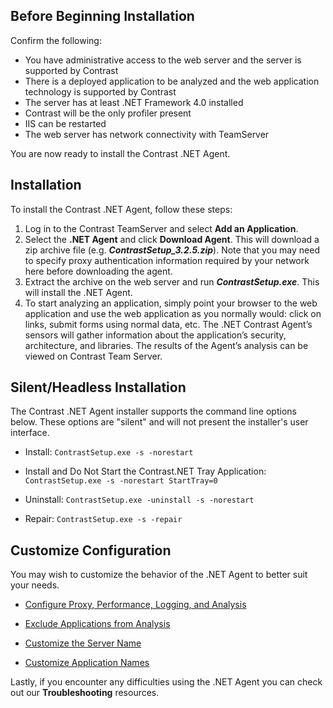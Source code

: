 <!--
title: ".Net Agent Installation"
description: "Installing the Contrast .NET Agent."
tags: "configuration installation agent .Net"
-->

## Before Beginning Installation

Confirm the following:

* You have administrative access to the web server and the server is supported by Contrast
* There is a deployed application to be analyzed and the web application technology is supported by Contrast
* The server has at least .NET Framework 4.0 installed
* Contrast will be the only profiler present
* IIS can be restarted
* The web server has network connectivity with TeamServer

You are now ready to install the Contrast .NET Agent.

## Installation 

To install the Contrast .NET Agent, follow these steps:

1. Log in to the Contrast TeamServer and select **Add an Application**. 
2. Select the **.NET Agent** and click **Download Agent**. This will download a zip archive file (e.g. ***ContrastSetup_3.2.5.zip***). Note that you may need to specify proxy authentication information required by your network here before downloading the agent.
3. Extract the archive on the web server and run ***ContrastSetup.exe***. This will install the .NET Agent. 
4. To start analyzing an application, simply point your browser to the web application and use the web application as you normally would: click on links, submit forms using normal data, etc.  The .NET Contrast Agent’s sensors will gather information about the application’s security, architecture, and libraries. The results of the Agent’s analysis can be viewed on Contrast Team Server.

## Silent/Headless Installation 
The Contrast .NET Agent installer supports the command line options below. These options are "silent" and will not present the installer's user interface.

* Install: ```ContrastSetup.exe -s -norestart```

* Install and Do Not Start the Contrast.NET Tray Application: ```ContrastSetup.exe -s -norestart StartTray=0```

* Uninstall: ```ContrastSetup.exe -uninstall -s -norestart```

* Repair: ```ContrastSetup.exe -s -repair```


## Customize Configuration

You may wish to customize the behavior of the .NET Agent to better suit your needs.

* [Configure Proxy, Performance, Logging, and Analysis](user_netconfig.html#config)

* [Exclude Applications from Analysis](user_netconfig.html#pool)

* [Customize the Server Name](user_netconfig.html#servers)

* [Customize Application Names](user_netconfig.html#apps)

Lastly, if you encounter any difficulties using the .NET Agent you can check out our **Troubleshooting** resources.
